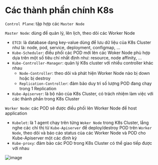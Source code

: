 # Các thành phần chính K8s

`Control Plane`: tập hợp các `Master Node`

`Master Node`: dùng để quản lý, lên lịch, theo dõi các Worker Node
- `ETCD`: là database dạng key-value dùng để lưu dữ liệu của K8s Cluster như là: node, pod, service, deployment, configmap, ...
- `Kube-Scheduler`: điều phối các POD mới lên các Woker Node phù hợp dựa trên một số tiêu chí nhất định như: resource, node affinity, ...
- `Kube-Controller-Manager`: quản lý K8s cluster với nhiều controller khác nhau
  - `Node-Controller`: theo dõi và phát hiện Worker Node nào bị down hoặc bị destroy
  - `Replication-Controller`: đảm bảo duy trì số lượng POD đang chạy trong 1 Replication
- `Kube-Apiserver`: là bộ não của K8s Cluster, có trách nhiệm làm việc với các thành phần trong K8s Cluster


`Worker Node`: các POD sẽ được điều phối lên Worker Node để host application
- `Kubelet`: là 1 agent chạy trên từng `Woker Node` trong K8s Cluster, lắng nghe các chỉ thị từ `Kube-Apiserver` để deploy/destroy POD trên `Worker Node`, theo dõi và báo cáo status của các Worker Node và POD cho Kube-Apiserver một các định kỳ
- `Kube-proxy`: đảm bảo các POD trong K8s Cluster có thể giao tiếp được với nhau

![image](https://github.com/nguyenanhdongvn/Document/assets/90097692/6239ae16-fd81-4c26-ae8a-4ff43da170e4)
